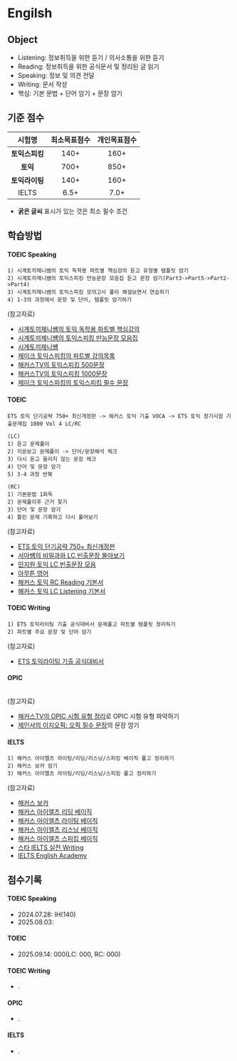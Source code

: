 # Engilsh

## Object
- Listening: 정보취득을 위한 듣기 / 의사소통을 위한 듣기
- Reading: 정보취득을 위한 공식문서 및 정리된 글 읽기
- Speaking: 정보 및 의견 전달
- Writing: 문서 작성
- 핵심: 기본 문법 + 단어 암기 + 문장 암기

## 기준 점수
| 시험명 | 최소목표점수 | 개인목표점수 |
| :---: | :---: | :---: |
| **토익스피킹** | 140+ | 160+ |
| **토익** | 700+ | 850+ |
| **토익라이팅** | 140+ | 160+ |
| IELTS | 6.5+ | 7.0+ |
- **굵은 글씨** 표시가 있는 것은 최소 필수 조건


## 학습방법
#### TOEIC Speaking
```
1) 시계토끼제니쌤의 토익 독학용 파트별 핵심강의 듣고 유형별 템플릿 암기
2) 시계토끼제니썜의 토익스피킹 만능문장 모음집 듣고 문장 암기(Part3->Part5->Part2->Part4)
3) 시계토끼제니썜의 토익스피킹 모의고사 풀이 해설보면서 연습하기
4) 1-3의 과정에서 문장 및 단어, 템플릿 암기하기
```

(참고자료)
- [시계토끼제니쌤의 토익 독학용 파트별 핵심강의](https://www.youtube.com/watch?v=CHCq0vh6Frg)
- [시계토끼제니썜의 토익스피킹 만능문장 모음집](https://www.youtube.com/watch?v=ZzyolBABSIw)
- [시계토끼제니썜](https://www.youtube.com/@rabbit_jennycha/videos)
- [제이크 토익스피킹의 파트별 강의목록](https://www.youtube.com/playlist?list=PLi5ZeXp0sQKgLj-osJnJkB4HjLD9BHZbX) 
- [해커스TV의 토익스피킹 500문장](https://www.youtube.com/watch?v=FKPdC5oFQgY)
- [해커스TV의 토익스피킹 1000문장](https://www.youtube.com/watch?v=C5zdRPnhJFM)
- [제이크 토익스피킹의 토익스피킹 필수 문장](https://www.youtube.com/playlist?list=PLi5ZeXp0sQKiSwulTYx8SRGSM8M4-o74h)

#### TOEIC
```
ETS 토익 단기공략 750+ 최신개정판 -> 해커스 토익 기출 VOCA -> ETS 토익 정기시험 기출문제집 1000 Vol 4 LC/RC

(LC)
1) 듣고 문제풀이
2) 지문보고 문제풀이 -> 단어/문장해석 체크
3) 다시 듣고 들리지 않는 문장 체크
4) 단어 및 문장 암기
5) 3-4 과정 반복

(RC)
1) 기본문법 1회독
2) 문제풀이후 근거 찾기
3) 단어 및 문장 암기
4) 틀린 문제 기록하고 다시 풀어보기
```

(참고자료)
- [ETS 토익 단기공략 750+ 최신개정판](https://www.youtube.com/playlist?list=PL2mUKRt8sXvja0B8w365qn2tgi0AahED9)
- [서아썜의 비밀과와 LC 빈출문장 몰아보기](https://www.youtube.com/watch?v=utxj6hRIpeU)
- [민지원 토익 LC 빈출문장 모음](https://www.youtube.com/watch?v=WU2icLNdgWU)
- [아무튼 영어](https://www.youtube.com/@%EC%95%84%EB%AC%B4%ED%8A%BC%EC%98%81%EC%96%B4_%EC%B0%A8%EC%84%B1%ED%9D%AC/videos)
- [해커스 토익 RC Reading 기본서](https://product.kyobobook.co.kr/detail/S000200406668)
- [해커스 토익 LC Listening 기본서](https://product.kyobobook.co.kr/detail/S000200406673)

#### TOEIC Writing
```
1) ETS 토익라이팅 기출 공식대비서 문제풀고 파트별 템플릿 정리하기
2) 파트별 주요 문장 및 단어 암기
```

(참고자료)
- [ETS 토익라이팅 기출 공식대비서](https://product.kyobobook.co.kr/detail/S000000450480)

#### OPIC
```
```

(참고자료)
- [해커스TV의 OPIC 시험 유형 정리](https://www.youtube.com/watch?v=Jj8hzv-j5LE)로 OPIC 시험 유형 파악하기
- [제인서의 이지오픽: 오픽 필수 문장](https://www.youtube.com/playlist?list=PL_xkJr-3mXFg0MvwjvnV1biI8KEIbpdOW)의 문장 암기

#### IELTS
```
1) 해커스 아이엘츠 라이팅/리딩/리스닝/스피킹 베이직 풀고 정리하기
2) 해커스 보카 암기
3) 해커스 아이엘츠 라이팅/리딩/리스닝/스피킹 풀고 정리하기
```

(참고자료)
- [해커스 보카](https://product.kyobobook.co.kr/detail/S000001020123)
- [해커스 아이엘츠 리딩 베이직](https://product.kyobobook.co.kr/detail/S000001020191)
- [해커스 아이엘츠 라이팅 베이직](https://product.kyobobook.co.kr/detail/S000001020193)
- [해커스 아이엘츠 리스닝 베이직](https://product.kyobobook.co.kr/detail/S000001020192)
- [해커스 아이엘츠 스피킹 베이직](https://product.kyobobook.co.kr/detail/S000001020195)
- [스타 IELTS 실전 Writing](https://product.kyobobook.co.kr/detail/S000001063409)
- [IELTS English Academy](https://www.youtube.com/@ieltsenglishacademy/videos)

## 점수기록
#### TOEIC Speaking
- 2024.07.28: IH(140)
- 2025.08.03: 

#### TOEIC 
- 2025.09.14: 000(LC: 000, RC: 000)

#### TOEIC Writing
- .

#### OPIC
- .

#### IELTS
- .
